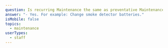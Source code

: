 ```yaml
---
question: Is recurring Maintenance the same as preventative Maintenance?
answer: "- Yes. For example: Change smoke detector batteries."
isMobile: false
topics:
  - maintenance
userTypes:
  - staff
---
```

